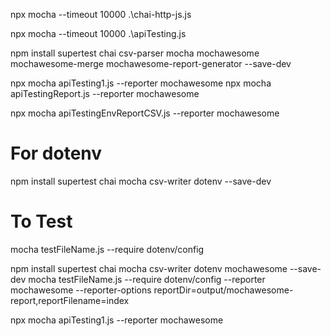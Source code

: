 npx mocha --timeout 10000 .\chai-http-js.js


npx mocha --timeout 10000 .\apiTesting.js



npm install supertest chai csv-parser mocha mochawesome mochawesome-merge mochawesome-report-generator --save-dev

npx mocha apiTesting1.js --reporter mochawesome
npx mocha apiTestingReport.js --reporter mochawesome

npx mocha apiTestingEnvReportCSV.js --reporter mochawesome

# For dotenv
npm install supertest chai mocha csv-writer dotenv --save-dev

# To Test
mocha testFileName.js --require dotenv/config



npm install supertest chai mocha csv-writer dotenv mochawesome --save-dev
mocha testFileName.js --require dotenv/config --reporter mochawesome --reporter-options reportDir=output/mochawesome-report,reportFilename=index


npx mocha apiTesting1.js --reporter mochawesome

